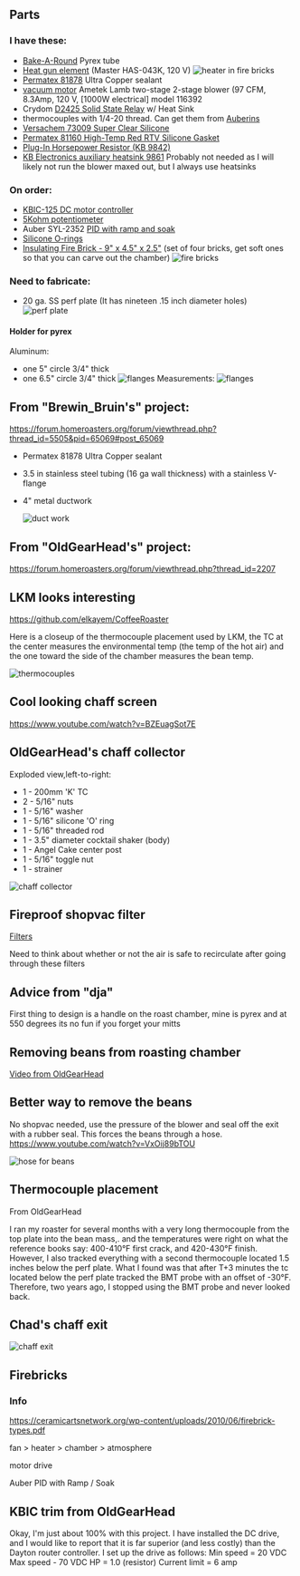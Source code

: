 
## Parts

### I have these:
 - [Bake-A-Round](http://www.pyrexlove.com/pyrex-bake-a-round/glassware/) Pyrex tube 
 - [Heat gun element](https://www.zoro.com/i/G0394895/) (Master HAS-043K, 120 V)
 ![heater in fire bricks](images/firebricks-with-heater.gif)
 - [Permatex 81878](https://www.zoro.com/i/G2802633/) Ultra Copper sealant
 - [vacuum motor](https://www.zoro.com/i/G0986632/)
    Ametek Lamb two-stage 2-stage blower (97 CFM, 8.3Amp, 120 V, [1000W electrical] model 116392
 - Crydom [D2425 Solid State Relay](https://www.hbcontrols.com/product-page/d2425) w/ Heat Sink
 - thermocouples with 1/4-20 thread.  Can get them from [Auberins](https://www.auberins.com/index.php?main_page=index&cPath=3)
 - [Versachem 73009 Super Clear Silicone](https://www.amazon.com/dp/B0002JN5I8/ref=cm_sw_em_r_mt_dp_U_bztwEbQMZ44DX)
 - [Permatex 81160 High-Temp Red RTV Silicone Gasket](https://www.amazon.com/dp/B0002UEN1A/ref=cm_sw_em_r_mt_dp_U_eztwEbTB3FWX0)
 - [Plug-In Horsepower Resistor (KB 9842)](https://www.amazon.com/dp/B007YA2SJ0/ref=cm_sw_em_r_mt_dp_U_hztwEbJN1BJ7B)
 - [KB Electronics auxiliary heatsink 9861](https://acim.nidec.com/drives/kbelectronics/-/media/kbelectronics/documents/dc-drives/data-sheets/9861.ashx?la=en)
    Probably not needed as I will likely not run the blower maxed out,
but I always use heatsinks


### On order:
 - [KBIC-125 DC motor controller](https://acim.nidec.com/drives/kbelectronics/-/media/kbelectronics/documents/dc-drives/data-sheets/kbic-0719.ashx?la=en)
 - [5Kohm potentiometer](https://www.amazon.com/dp/B07DHG6SYS/ref=cm_sw_em_r_mt_dp_U_0wtwEb4S71QP0)
 - Auber SYL-2352 [PID with ramp and soak](https://www.auberins.com/images/Manual/SYL-2352P%20Manual.pdf)
 - [Silicone O-rings](https://www.amazon.com/dp/B000FN0Z98/ref=cm_sw_em_r_mt_dp_U_nstwEbZ1QKNF5)
 - [Insulating Fire Brick - 9" x 4.5" x 2.5"](https://www.amazon.com/dp/B07XVSCNZV/ref=cm_sw_em_r_mt_dp_U_2ZtwEbMGV0W62) (set of four bricks, get soft ones so that you can carve out the chamber)
    ![fire bricks](images/firebricks.gif)

### Need to fabricate:
 - 20 ga. SS perf plate (It has nineteen .15 inch diameter holes)
 ![perf plate](images/perf_plate.jpg)
#### Holder for pyrex

Aluminum:
 - one 5" circle 3/4" thick
 - one 6.5" circle 3/4" thick
 ![flanges](images/bake-a-round-flanges.jpg)
Measurements:
 ![flanges](images/jims_adapter_ring_copy.jpg)

## From "Brewin_Bruin's" project:
https://forum.homeroasters.org/forum/viewthread.php?thread_id=5505&pid=65069#post_65069

 - Permatex 81878 Ultra Copper sealant
 - 3.5 in stainless steel tubing (16 ga wall thickness) with a stainless V-flange
 - 4" metal ductwork

    ![duct work](images/duct-work.gif)
 
## From "OldGearHead's" project:
https://forum.homeroasters.org/forum/viewthread.php?thread_id=2207
 
## LKM looks interesting
https://github.com/elkayem/CoffeeRoaster

Here is a closeup of the thermocouple placement used by LKM, 
the TC at the center measures the environmental temp (the 
temp of the hot air) and the one toward the side of the chamber 
measures the bean temp.

![thermocouples](images/Dual-thermocouples.jpg)

## Cool looking chaff screen
https://www.youtube.com/watch?v=BZEuagSot7E

## OldGearHead's chaff collector

Exploded view,left-to-right:
 - 1 - 200mm 'K' TC
 - 2 - 5/16" nuts
 - 1 - 5/16" washer
 - 1 - 5/16" silicone 'O' ring
 - 1 - 5/16" threaded rod
 - 1 - 3.5" diameter cocktail shaker (body)
 - 1 - Angel Cake center post
 - 1 - 5/16" toggle nut
 - 1 - strainer

![chaff collector](images/chaffcollecter.jpg)

## Fireproof shopvac filter
[Filters](https://www.amazon.com/dp/B083W6564Q/ref=cm_sw_em_r_mt_dp_U_UTFvEbEZHSGZH)

Need to think about whether or not the air is safe to 
recirculate after going through these filters

## Advice from "dja"
First thing to design is a handle on the roast chamber, 
mine is pyrex and at 550 degrees its no fun if you forget 
your mitts

## Removing beans from roasting chamber
[Video from OldGearHead](https://www.youtube.com/watch?v=uDQoVGO9Ac4)

## Better way to remove the beans
No shopvac needed, use the pressure of the blower and 
seal off the exit with a rubber seal.  This forces the 
beans through a hose.
https://www.youtube.com/watch?v=VxOij89bTOU

![hose for beans](images/hose-for-beans.png)

## Thermocouple placement

From OldGearHead

I ran my roaster for several months with a very long 
thermocouple from the top plate into the bean mass,. 
and the temperatures were right on what the reference 
books say: 400-410°F first crack, and 420-430°F finish. 
However, I also tracked everything with a second thermocouple 
located 1.5 inches below the perf plate. What I found 
was that after T+3 minutes the tc located below the perf 
plate tracked the BMT probe with an offset of -30°F. 
Therefore, two years ago, I stopped using the BMT probe 
and never looked back.


## Chad's chaff exit
![chaff exit](images/CHAFF.jpg)

## Firebricks

### Info
https://ceramicartsnetwork.org/wp-content/uploads/2010/06/firebrick-types.pdf

fan > heater > chamber > atmosphere

motor drive

Auber PID with Ramp / Soak

## KBIC trim from OldGearHead

Okay, I'm just about 100% with this project. I have installed the DC drive, and I would like to report that it is far superior (and less costly) than the Dayton router controller. I set up the drive as follows:
Min speed = 20 VDC
Max speed - 70 VDC
HP = 1.0 (resistor)
Current limit = 6 amp


